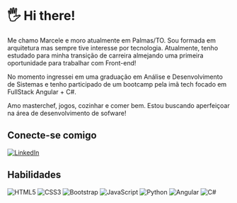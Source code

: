 #  🖐 Hi there!
Me chamo Marcele e moro atualmente em Palmas/TO. Sou formada em arquitetura mas sempre tive interesse por tecnologia. Atualmente, tenho estudado para minha transição de carreira almejando uma primeira oportunidade para trabalhar com Front-end!

No momento ingressei em uma graduação em Análise e Desenvolvimento de Sistemas e tenho participado de um bootcamp pela imã tech focado em FullStack Angular + C#.

Amo masterchef, jogos, cozinhar e comer bem. Estou buscando aperfeiçoar na área de desenvolvimento de sofware!


## Conecte-se comigo
[![LinkedIn](https://img.shields.io/badge/LinkedIn-000?style=for-the-badge&logo=linkedin&logoColor=0E76A8)](https://www.linkedin.com/in/marceleeller/)


## Habilidades
![HTML5](https://img.shields.io/badge/HTML5-000?style=for-the-badge&logo=html5)
![CSS3](https://img.shields.io/badge/CSS3-000?style=for-the-badge&logo=css3&logoColor=264CE4)
![Bootstrap](https://img.shields.io/badge/bootstrap-000?style=for-the-badge&logo=bootstrap&logoColor=238511FA)
![JavaScript](https://img.shields.io/badge/JavaScript-000?style=for-the-badge&logo=javascript)
![Python](https://img.shields.io/badge/Python-000?style=for-the-badge&logo=python)
![Angular](https://img.shields.io/badge/Angular-000?style=for-the-badge&logo=angular&logoColor=C3002F)
![C#](https://img.shields.io/badge/c%23-000?style=for-the-badge&logo=c-sharp&logoColor=23239120)
